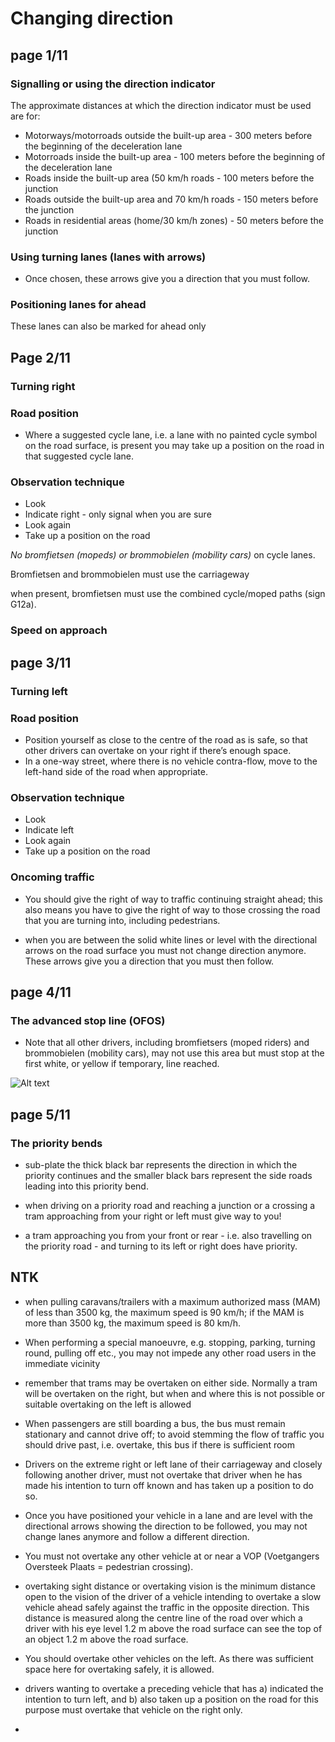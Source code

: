 # Changing direction

## **page 1/11**

### Signalling or using the direction indicator

The approximate distances at which the direction indicator must be used are for:

- Motorways/motorroads outside the built-up area - 300 meters before the beginning of the deceleration lane
- Motorroads inside the built-up area - 100 meters before the beginning of the deceleration lane
- Roads inside the built-up area (50 km/h roads - 100 meters before the junction
- Roads outside the built-up area and 70 km/h roads - 150 meters before the junction
- Roads in residential areas (home/30 km/h zones) - 50 meters before the junction

### Using turning lanes (lanes with arrows)

- Once chosen, these arrows give you a direction that you must follow.

### Positioning lanes for ahead

These lanes can also be marked for ahead only

## **Page 2/11**

### Turning right

### Road position

- Where a suggested cycle lane, i.e. a lane with no painted cycle symbol on the road surface, is present you may take up a position on the road in that suggested cycle lane.

### Observation technique

- Look
- Indicate right - only signal when you are sure
- Look again
- Take up a position on the road

_No bromfietsen (mopeds) or brommobielen (mobility cars)_ on cycle lanes.

Bromfietsen and brommobielen must use the carriageway

when present, bromfietsen must use the combined cycle/moped paths (sign G12a).

### Speed on approach

## **page 3/11**

### Turning left

### Road position

- Position yourself as close to the centre of the road as is safe, so that other drivers can overtake on your right if there’s enough space.
- In a one-way street, where there is no vehicle contra-flow, move to the left-hand side of the road when appropriate.

### Observation technique

- Look
- Indicate left
- Look again
- Take up a position on the road

### Oncoming traffic

- You should give the right of way to traffic continuing straight ahead; this also means you have to give the right of way to those crossing the road that you are turning into, including pedestrians.

- when you are between the solid white lines or level with the directional arrows on the road surface you must not change direction anymore. These arrows give you a direction that you must then follow.

## **page 4/11**

### The advanced stop line (OFOS)

- Note that all other drivers, including bromfietsers (moped riders) and brommobielen (mobility cars), may not use this area but must stop at the first white, or yellow if temporary, line reached.

![Alt text](https://github.com/frhan/study/blob/master/images/h5_11.jpg)

## page 5/11



### The priority bends

- sub-plate the thick black bar represents the direction in which the priority continues and the smaller black bars represent the side roads leading into this priority bend.

- when driving on a priority road and reaching a junction or a crossing a tram approaching from your right or left must give way to you!

- a tram approaching you from your front or rear - i.e. also travelling on the priority road - and turning to its left or right does have priority.

## NTK

- when pulling caravans/trailers with a maximum authorized mass (MAM) of less than 3500 kg, the maximum speed is 90 km/h; if the MAM is more than 3500 kg, the maximum speed is 80 km/h.

- When performing a special manoeuvre, e.g. stopping, parking, turning round, pulling off etc., you may not impede any other road users in the immediate vicinity

- remember that trams may be overtaken on either side. Normally a tram will be overtaken on the right, but when and where this is not possible or suitable overtaking on the left is allowed

- When passengers are still boarding a bus, the bus must remain stationary and cannot drive off; to avoid stemming the flow of traffic you should drive past, i.e. overtake, this bus if there is sufficient room

- Drivers on the extreme right or left lane of their carriageway and closely following another driver, must not overtake that driver when he has made his intention to turn off known and has taken up a position to do so.

- Once you have positioned your vehicle in a lane and are level with the directional arrows showing the direction to be followed, you may not change lanes anymore and follow a different direction. 

- You must not overtake any other vehicle at or near a VOP (Voetgangers Oversteek Plaats = pedestrian crossing). 

- overtaking sight distance or overtaking vision is the minimum distance open to the vision of the driver of a vehicle intending to overtake a slow vehicle ahead safely against the traffic in the opposite direction. This distance is measured along the centre line of the road over which a driver with his eye level 1.2 m above the road surface can see the top of an object 1.2 m above the road surface.

- You should overtake other vehicles on the left. As there was sufficient space here for overtaking safely, it is allowed.

- drivers wanting to overtake a preceding vehicle that has a) indicated the intention to turn left, and b) also taken up a position on the road for this purpose must overtake that vehicle on the right only.

- 